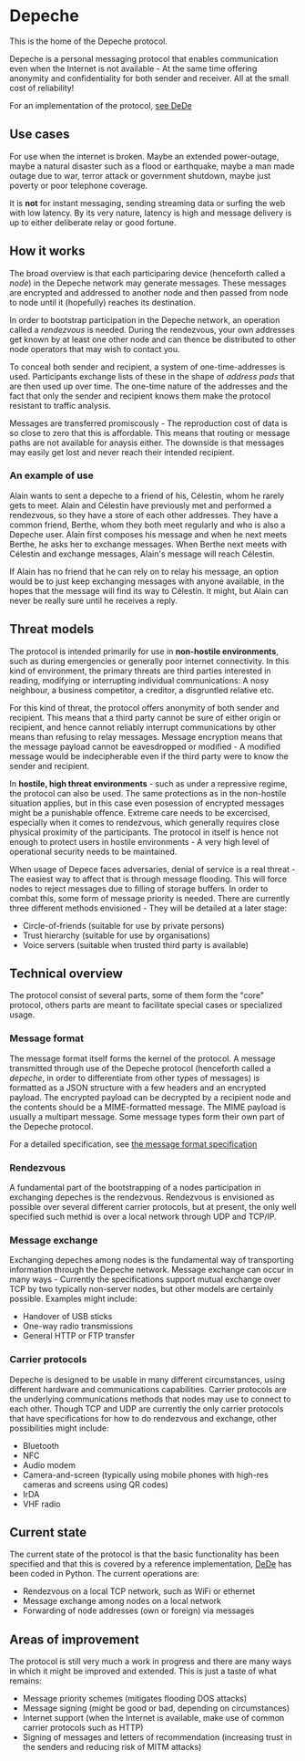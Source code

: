 # Depeche

This is the home of the Depeche protocol.

Depeche is a personal messaging protocol that enables communication even when the Internet is
not available - At the same time offering anonymity and confidentiality for both sender and
receiver. All at the small cost of reliability!

For an implementation of the protocol, [see DeDe](https://github.com/depeche-protocol/dede)

## Use cases

For use when the internet is broken. Maybe an extended power-outage, maybe a natural disaster
such as a flood or earthquake, maybe a man made outage due to war, terror attack or government
shutdown, maybe just poverty or poor telephone coverage.

It is **not** for instant messaging, sending streaming data or surfing the web with low latency.
By its very nature, latency is high and message delivery is up to either deliberate relay or
good fortune.

## How it works

The broad overview is that each participaring device (henceforth called a *node*) in the Depeche
network may generate messages. These messages are encrypted and addressed to another node and
then passed from node to node until it (hopefully) reaches its destination.

In order to bootstrap participation in the Depeche network, an operation called a *rendezvous*
is needed. During the rendezvous, your own addresses get known by at least one other node and
can thence be distributed to other node operators that may wish to contact you.

To conceal both sender and recipient, a system of one-time-addresses is used. Participants
exchange lists of these in the shape of *address pads* that are then used up over time. The
one-time nature of the addresses and the fact that only the sender and recipient knows them
make the protocol resistant to traffic analysis.

Messages are transferred promiscously - The reproduction cost of data is so close to zero that
this is affordable. This means that routing or message paths are not available for anaysis either.
The downside is that messages may easily get lost and never reach their intended recipient.

### An example of use

Alain wants to sent a depeche to a friend of his, Célestin, whom he rarely gets to meet. Alain and
Célestin have previously met and performed a rendezvous, so they have a store of each other addresses.
They have a common friend, Berthe, whom they both meet regularly and who is also a Depeche user.
Alain first composes his message and when he next meets Berthe, he asks her to exchange messages.
When Berthe next meets with Célestin and exchange messages, Alain's message will reach Célestin.

If Alain has no friend that he can rely on to relay his message, an option would be to just
keep exchanging messages with anyone available, in the hopes that the message will find its
way to Célestin. It might, but Alain can never be really sure until he receives a reply.

## Threat models

The protocol is intended primarily for use in **non-hostile environments**, such as during
emergencies or generally poor internet connectivity. In this kind of environment, the primary
threats are third parties interested in reading, modifying or interrupting individual
communications: A nosy neighbour, a business competitor, a creditor, a disgruntled relative etc.

For this kind of threat, the protocol offers anonymity of both sender and recipient. This means
that a third party cannot be sure of either origin or recipient, and hence cannot reliably
interrupt communications by other means than refusing to relay messages. Message encryption means
that the message payload cannot be eavesdropped or modified - A modified message would be
indecipherable even if the third party were to know the sender and recipient.

In **hostile, high threat environments** - such as under a repressive regime, the protocol can also
be used. The same protections as in the non-hostile situation applies, but in this case even
posession of encrypted messages might be a punishable offence. Extreme care needs to be excercised,
especially when it comes to rendezvous, which generally requires close physical proximity of
the participants. The protocol in itself is hence not enough to protect users in hostile
environments - A very high level of operational security needs to be maintained.

When usage of Depece faces adversaries, denial of service is a real threat - The easiest way to
affect that is through message flooding. This will force nodes to reject messages due to filling
of storage buffers. In order to combat this, some form of message priority is needed. There
are currently three different methods envisioned - They will be detailed at a later stage:

* Circle-of-friends (suitable for use by private persons)
* Trust hierarchy (suitable for use by organisations)
* Voice servers (suitable when trusted third party is available)

## Technical overview

The protocol consist of several parts, some of them form the "core" protocol, others parts
are meant to facilitate special cases or specialized usage.

### Message format

The message format itself forms the kernel of the protocol.
A message transmitted through use of the Depeche protocol (henceforth called a *depeche*, in
order to differentiate from other types of messages) is formatted as a JSON structure with
a few headers and an encrypted payload. The encrypted payload can be decrypted by a recipient
node and the contents should be a MIME-formatted message. The MIME payload is usually a
multipart message. Some message types form their own part of the Depeche protocol.

For a detailed specification, see [the message format specification](message_format.md)

### Rendezvous

A fundamental part of the bootstrapping of a nodes participation in exchanging depeches is
the rendezvous. Rendezvous is envisioned as possible over several different carrier protocols,
but at present, the only well specified such methid is over a local network through UDP and
TCP/IP.

### Message exchange

Exchanging depeches among nodes is the fundamental way of transporting information through
the Depeche network. Message exchange can occur in many ways - Currently the specifications
support mutual exchange over TCP by two typically non-server nodes, but other models are certainly
possible. Examples might include:

* Handover of USB sticks
* One-way radio transmissions
* General HTTP or FTP transfer

### Carrier protocols

Depeche is designed to be usable in many different circumstances, using different hardware
and communications capabilities. Carrier protocols are the underlying communications methods
that nodes may use to connect to each other. Though TCP and UDP are currently the only carrier
protocols that have specifications for how to do rendezvous and exchange, other possibilities
might include:

* Bluetooth
* NFC
* Audio modem
* Camera-and-screen (typically using mobile phones with high-res cameras and screens using QR codes)
* IrDA
* VHF radio

## Current state

The current state of the protocol is that the basic functionality has been specified and
that this is covered by a reference implementation, [DeDe](https://github.com/depeche-protocol/dede)
has been coded in Python. The current operations are:

* Rendezvous on a local TCP network, such as WiFi or ethernet
* Message exchange among nodes on a local network
* Forwarding of node addresses (own or foreign) via messages

## Areas of improvement

The protocol is still very much a work in progress and there are many ways in which it might
be improved and extended. This is just a taste of what remains:

* Message priority schemes (mitigates flooding DOS attacks)
* Message signing (might be good or bad, depending on circumstances)
* Internet support (when the Internet is available, make use of common carrier protocols such as HTTP)
* Signing of messages and letters of recommendation (increasing trust in the senders and reducing
  risk of MITM attacks)